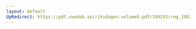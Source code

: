```yaml
---
layout: default
UpRedirect: https://pdf.swedeb.se/riksdagen-volumeG-pdf/199293/reg_199293/reg_199293_0155.pdf
---
```

